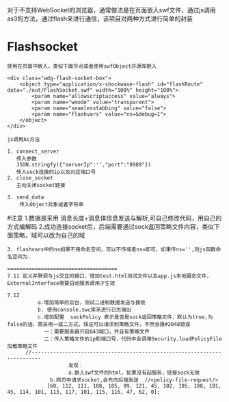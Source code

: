 对于不支持WebSocket的浏览器，通常做法是在页面嵌入swf文件，通过js调用as3的方法，通过flash来进行通信，该项目对两种方式进行简单的封装

# Flashsocket
	使用在页面中嵌入，类似下面节点或者使用swfObject开源库嵌入
	
	<div class="wdg-flash-socket-box">
        <object type="application/x-shockwave-flash" id="flashRoute" data="./out/FlashSocket.swf" width="100%" height="100%">
            <param name="allowscriptaccess" value="always">
            <param name="wmode" value="transparent">
            <param name="seamlesstabbing" value="false">
            <param name="flashvars" value="ns=&debug=1">
        </object>
    </div>
	
	js调用As方法
	
	1. connect_server
	   传入参数
	   JSON.stringfy({"serverIp":'',"port":"8989"})
	   传入sock连接的ip以及对应端口号
	2. close_socket
	   主动关闭socket链接
	
	3. send_data
		传入Object对象或者字符串
		
#注意	
	1.数据是采用  消息长度+消息体信息发送与解析,可自己修改代码，用自己的方式编解码
	2.成功连接socket后，后端需要通过sock返回策略文件内容，类似下面策略，域可以改为自己的域
			<?xml version="1.0"?> 
			<!DOCTYPE cross-domain-policy SYSTEM "http://www.adobe.com/xml/dtds/cross-domain-policy.dtd"> 
			  <cross-domain-policy> 
				<site-control permitted-cross-domain-policies="all" />
			    <allow-access-from domain="*" /> 
			    <allow-http-request-headers-from domain="*" headers="*"/>
			    </cross-domain-policy>
	
	3. flashvars中的ns如果不用命名空间，可以不传或者ns=即可，如果传ns='',则js函数命名空间为. 
	
	====================================
	7.11 定义并联调与js交互的接口，增加test.html测试文件以及app.js本地服务文件， ExternalInterface需要启动服务调用才生效
	
    7.12 
              a.增加简单的后台，测试二进制数据发送与接收
              b. 使用console.swc库来进行日志输出
              c.增加配置  sockPolicy 表示是否是sock返回策略文件，默认为true,为false的话，需采用一或二方式，保证可以请求到策略文件，不然会报#2048错误
              	一：需要服务器开启843端口，并且有策略文件 
              	二：传入策略文件的ip和端口号，代码中会调用Security.loadPolicyFile加载策略文件
          //-------------------------------------------------------------------------
                        发现：
                        a.嵌入swf文件的html，如果没有起服务，链接sock无效
           		  b.网页中请求socket,会先向后端发送  //<policy-file-request/>
			     [60, 112, 111, 108, 105, 99, 121, 45, 102, 105, 108, 101, 45, 114, 101, 113, 117, 101, 115, 116, 47, 62, 0];
              	
              	
